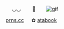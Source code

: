 <div align = "center">

  
⠀⠀⠀◡◡⠀⠀⠀🦴   ⠀⠀
![gif](https://files.catbox.moe/wnd1dp.gif) 

⠀⠀[prns.cc](https://pronouns.cc/@Snowcorpse)⠀⠀✿   [ atabook](https://aliceinborderlanddd.atabook.org/)⠀
